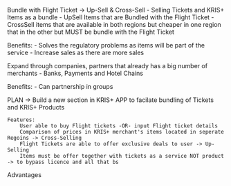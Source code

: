  Bundle with Flight Ticket -> Up-Sell & Cross-Sell
	- Selling Tickets and KRIS+ Items as a bundle
	- UpSell Items that are Bundled with the Flight Ticket
	- CrossSell items that are available in both regions but cheaper in one region that in the other but MUST be bundle with the Flight Ticket

Benefits:
	- Solves the regulatory problems as items will be part of the service
	- Increase sales as there are more sales 


Expand through companies, partners that already has a big number of merchants
	- Banks, Payments and Hotel Chains

Benefits:
	- Can partnership in groups 

PLAN ->
	Build a new section in KRIS+ APP to facilate bundling of Tickets and KRIS+ Products
	
	Features:
		User able to buy Flight tickets -OR- input Flight ticket details
		Comparison of prices in KRIS+ merchant's items located in seperate Regoins -> Cross-Selling
		Flight Tickets are able to offer exclusive deals to user -> Up-Selling
		Items must be offer together with tickets as a service NOT product -> to bypass licence and all that bs
		

Advantages 
